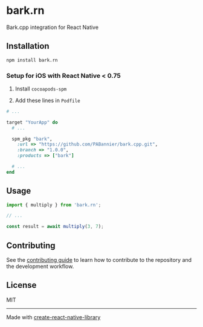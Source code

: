 # bark.rn

Bark.cpp integration for React Native

## Installation

```sh
npm install bark.rn
```

### Setup for iOS with React Native < 0.75

1. Install `cocoapods-spm`

2. Add these lines in `Podfile`

```rb
# ...

target "YourApp" do
  # ...

  spm_pkg "bark",
    :url => "https://github.com/PABannier/bark.cpp.git",
    :branch => "1.0.0",
    :products => ["bark"]

  # ...
end
```

## Usage


```js
import { multiply } from 'bark.rn';

// ...

const result = await multiply(3, 7);
```


## Contributing

See the [contributing guide](CONTRIBUTING.md) to learn how to contribute to the repository and the development workflow.

## License

MIT

---

Made with [create-react-native-library](https://github.com/callstack/react-native-builder-bob)
